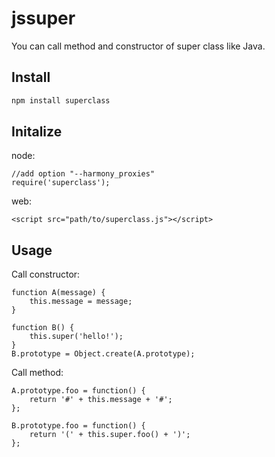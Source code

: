 # jssuper

You can call method and constructor of super class like Java.

## Install

```sh
npm install superclass
```

## Initalize

node:

    //add option "--harmony_proxies"
    require('superclass');

web:

    <script src="path/to/superclass.js"></script>

## Usage

Call constructor:

    function A(message) {
        this.message = message;
    }

    function B() {
        this.super('hello!');
    }
    B.prototype = Object.create(A.prototype);

Call method:

    A.prototype.foo = function() {
        return '#' + this.message + '#';
    };

    B.prototype.foo = function() {
        return '(' + this.super.foo() + ')';
    };
